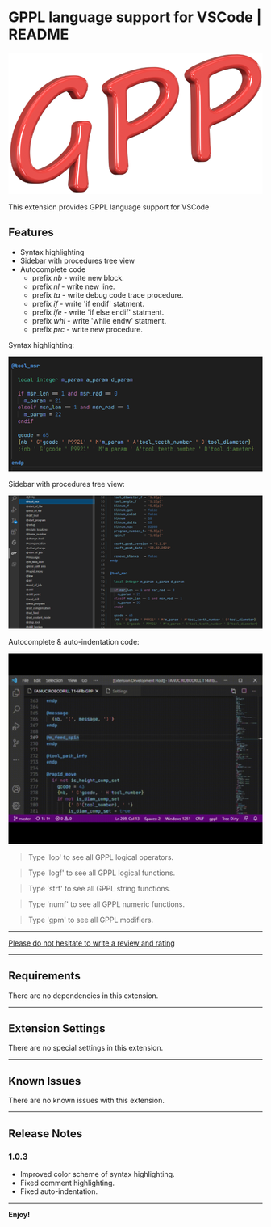 # GPPL language support for VSCode | README

![Logo](https://github.com/anzory/vscode-gppl-support/blob/master/images/logo.png?raw=true)

This extension provides GPPL language support for VSCode

## Features

- Syntax highlighting
- Sidebar with procedures tree view
- Autocomplete code
  - prefix _nb_ - write new block.
  - prefix _nl_ - write new line.
  - prefix _ta_ - write debug code trace procedure.
  - prefix _if_ - write 'if endif' statment.
  - prefix _ife_ - write 'if else endif' statment.
  - prefix _whi_ - write 'while endw' statment.
  - prefix _prc_ - write new procedure.

Syntax highlighting:

![Syntax highlighting](https://github.com/anzory/vscode-gppl-support/blob/master/images/screens/syntax-highlighting.png?raw=true)

Sidebar with procedures tree view:

![Sidebar with procedure tree view](https://github.com/anzory/vscode-gppl-support/blob/master/images/screens/tree-view.png?raw=true)

Autocomplete & auto-indentation code:

![Autocomplete & auto-indentation code](https://github.com/anzory/vscode-gppl-support/blob/master/images/screens/auto-indentation.gif?raw=true)

> Type 'lop' to see all GPPL logical operators.

> Type 'logf' to see all GPPL logical functions.

> Type 'strf' to see all GPPL string functions.

> Type 'numf' to see all GPPL numeric functions.

> Type 'gpm' to see all GPPL modifiers.

---

[Please do not hesitate to write a review and rating](https://marketplace.visualstudio.com/items?itemName=anzory.vscode-gppl-support&ssr=false#review-details)

---

## Requirements

There are no dependencies in this extension.

---

## Extension Settings

There are no special settings in this extension.

---

## Known Issues

There are no known issues with this extension.

---

## Release Notes

### 1.0.3

- Improved color scheme of syntax highlighting.
- Fixed comment highlighting.
- Fixed auto-indentation.

---

**Enjoy!**
